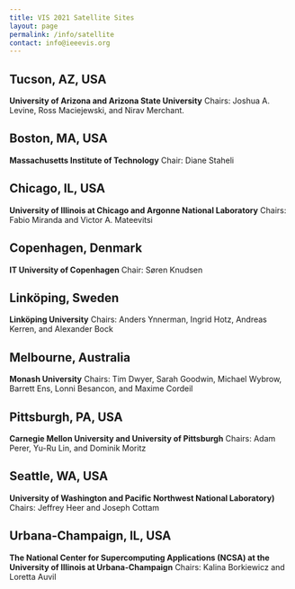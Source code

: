```yaml
---
title: VIS 2021 Satellite Sites
layout: page
permalink: /info/satellite
contact: info@ieeevis.org
---
```


## Tucson, AZ, USA
**University of Arizona and Arizona State University**
Chairs: Joshua A. Levine, Ross Maciejewski, and Nirav Merchant.

## Boston, MA, USA
**Massachusetts Institute of Technology**
Chair: Diane Staheli

## Chicago, IL, USA
**University of Illinois at Chicago and Argonne National Laboratory**
Chairs: Fabio Miranda and Victor A. Mateevitsi

## Copenhagen, Denmark
**IT University of Copenhagen**
Chair: Søren Knudsen

## Linköping, Sweden
**Linköping University**
Chairs: Anders Ynnerman, Ingrid Hotz, Andreas Kerren, and Alexander Bock

## Melbourne, Australia
**Monash University**
Chairs: Tim Dwyer, Sarah Goodwin, Michael Wybrow, Barrett Ens, Lonni Besancon, and Maxime Cordeil

## Pittsburgh, PA, USA
**Carnegie Mellon University and University of Pittsburgh**
Chairs: Adam Perer, Yu-Ru Lin, and Dominik Moritz

## Seattle, WA, USA
**University of Washington and Pacific Northwest National Laboratory)**
Chairs: Jeffrey Heer and Joseph Cottam

## Urbana-Champaign, IL, USA
**The National Center for Supercomputing Applications (NCSA) at the University of Illinois at Urbana-Champaign**
Chairs: Kalina Borkiewicz and Loretta Auvil
